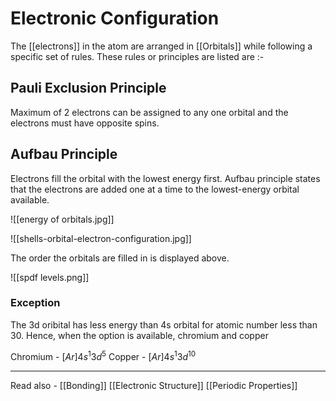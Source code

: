 # Electronic Configuration

The [[electrons]] in the atom are arranged in [[Orbitals]] while following a specific set of rules. These rules or principles are listed are :-

## Pauli Exclusion Principle
Maximum of 2 electrons can be assigned to any one orbital and the electrons must have opposite spins.
## Aufbau Principle
Electrons fill the orbital with the lowest energy first. Aufbau principle states that the electrons are added one at a time to the lowest-energy orbital available.

![[energy of orbitals.jpg]]

![[shells-orbital-electron-configuration.jpg]]

The order the orbitals are filled in is displayed above.

![[spdf levels.png]]



### Exception

The 3d oribital has less energy than 4s orbital for atomic number less than 30. Hence, when the option is available, chromium and copper

Chromium - ${[Ar] 4s^1 3d^5}$
Copper - ${[Ar] 4s^1 3d^{10}}$

---
Read also - [[Bonding]]	[[Electronic Structure]]	[[Periodic Properties]]
